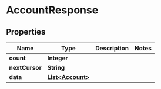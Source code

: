 

# AccountResponse


## Properties

| Name | Type | Description | Notes |
|------------ | ------------- | ------------- | -------------|
|**count** | **Integer** |  |  |
|**nextCursor** | **String** |  |  |
|**data** | [**List&lt;Account&gt;**](Account.md) |  |  |



